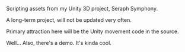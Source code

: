 Scripting assets from my Unity 3D project, Seraph Symphony.

A long-term project, will not be updated very often.

Primary attraction here will be the Unity movement code in the source.

Well... Also, there's a demo. It's kinda cool.